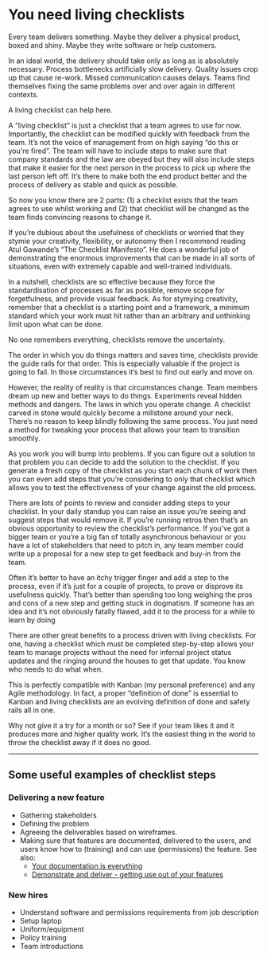 # You need living checklists

Every team delivers something. Maybe they deliver a physical product, boxed and shiny. Maybe they write software or help customers. 

In an ideal world, the delivery should take only as long as is absolutely necessary. Process bottlenecks artificially slow delivery. Quality issues crop up that cause re-work. Missed communication causes delays. Teams find themselves fixing the same problems over and over again in different contexts.

A living checklist can help here.

A “living checklist” is just a checklist that a team agrees to use for now. Importantly, the checklist can be modified quickly with feedback from the team. It’s not the voice of management from on high saying “do this or you're fired”. The team will have to include steps to make sure that company standards and the law are obeyed but they will also include steps that make it easier for the next person in the process to pick up where the last person left off. It’s there to make both the end product better and the process of delivery as stable and quick as possible. 

So now you know there are 2 parts: (1) a checklist exists that the team agrees to use whilst working and (2) that checklist will be changed as the team finds convincing reasons to change it. 

If you’re dubious about the usefulness of checklists or worried that they stymie your creativity, flexibility, or autonomy then I recommend reading Atul Gawande’s “The Checklist Manifesto”. He does a wonderful job of demonstrating the enormous improvements that can be made in all sorts of situations, even with extremely capable and well-trained individuals.

In a nutshell, checklists are so effective because they force the standardisation of processes as far as possible, remove scope for forgetfulness, and provide visual feedback. As for stymying creativity, remember that a checklist is a starting point and a framework, a minimum standard which your work must hit rather than an arbitrary and unthinking limit upon what can be done.

No one remembers everything, checklists remove the uncertainty.

The order in which you do things matters and saves time, checklists provide the guide rails for that order. This is especially valuable if the project is going to fail. In those circumstances it’s best to find out early and move on. 

However, the reality of reality is that circumstances change. Team members dream up new and better ways to do things. Experiments reveal hidden methods and dangers. The laws in which you operate change. A checklist carved in stone would quickly become a millstone around your neck. There’s no reason to keep blindly following the same process. You just need a method for tweaking your process that allows your team to transition smoothly.

As you work you will bump into problems. If you can figure out a solution to that problem you can decide to add the solution to the checklist. If you generate a fresh copy of the checklist as you start each chunk of work then you can even add steps that you’re considering to only that checklist which allows you to test the effectiveness of your change against the old process. 

There are lots of points to review and consider adding steps to your checklist. In your daily standup you can raise an issue you’re seeing and suggest steps that would remove it. If you’re running retros then that’s an obvious opportunity to review the checklist’s performance. If you’ve got a bigger team or you’re a big fan of totally asynchronous behaviour or you have a lot of stakeholders that need to pitch in, any team member could write up a proposal for a new step to get feedback and buy-in from the team. 

Often it’s better to have an itchy trigger finger and add a step to the process, even if it’s just for a couple of projects, to prove or disprove its usefulness quickly. That’s better than spending too long weighing the pros and cons of a new step and getting stuck in dogmatism. If someone has an idea and it’s not obviously fatally flawed, add it to the process for a while to learn by doing

There are other great benefits to a process driven with living checklists. For one, having a checklist which must be completed step-by-step allows your team to manage projects without the need for infernal project status updates and the ringing around the houses to get that update. You know who needs to do what when.

This is perfectly compatible with Kanban (my personal preference) and any Agile methodology. In fact, a proper “definition of done” is essential to Kanban and living checklists are an evolving definition of done and safety rails all in one. 

Why not give it a try for a month or so? See if your team likes it and it produces more and higher quality work. It’s the easiest thing in the world to throw the checklist away if it does no good. 

---
## Some useful examples of checklist steps

### Delivering a new feature

- Gathering stakeholders
- Defining the problem
- Agreeing the deliverables based on wireframes.
- Making sure that features are documented, delivered to the users, and users know how to (training) and can use (permissions) the feature. See also:
    - [Your documentation is everything](your-documentation-is-everything.md)
    - [Demonstrate and deliver - getting use out of your features](demonstrate-and-deliver.md)

### New hires

- Understand software and permissions requirements from job description
- Setup laptop
- Uniform/equipment 
- Policy training
- Team introductions
